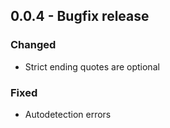 ## 0.0.4 - Bugfix release
### Changed
 - Strict ending quotes are optional
### Fixed
 - Autodetection errors
